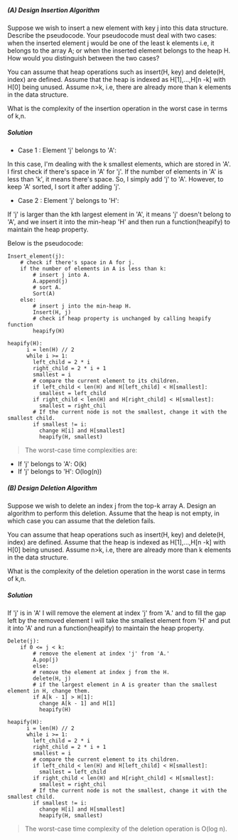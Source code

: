 ##### (A) Design Insertion Algorithm

Suppose we wish to insert a new element with key j into this data structure. Describe the pseudocode. Your pseudocode must deal with two cases: when the inserted element j would be one of the least k elements i.e, it belongs to the array A; or when the inserted element belongs to the heap H.  How would you distinguish between the two cases?

You can assume that heap operations such as insert(H, key) and delete(H, index) are defined. Assume that the heap is indexed as H[1],...,H[n -k] with H[0] being unused. Assume n>k,  i.e, there are already more than k elements in the data structure.

What is the complexity of the insertion operation in the worst case in terms of k,n.

##### Solution

- Case 1 : Element 'j' belongs to 'A':

In this case, I'm dealing with the k smallest elements, which are stored in 'A'. I first check if there's space in 'A' for 'j'. If the number of elements in 'A' is less than 'k', it means there's space. So, I simply add 'j' to 'A'. However, to keep 'A' sorted, I sort it after adding 'j'.

- Case 2 : Element 'j' belongs to 'H':

If 'j' is larger than the kth largest element in 'A', it means 'j' doesn't belong to 'A', and we insert it into the min-heap 'H' and then run a function(heapify) to maintain the heap property.

Below is the pseudocode:

```
Insert_element(j):
    # check if there's space in A for j.
    if the number of elements in A is less than k:
        # insert j into A.
        A.append(j)
        # sort A.
        Sort(A)
    else:
        # insert j into the min-heap H.
        Insert(H, j)
        # check if heap property is unchanged by calling heapify function 
        heapify(H)

heapify(H):
      i = len(H) // 2
      while i >= 1:
        left_child = 2 * i
        right_child = 2 * i + 1
        smallest = i
        # compare the current element to its children.
        if left_child < len(H) and H[left_child] < H[smallest]:
          smallest = left_child
        if right_child < len(H) and H[right_child] < H[smallest]:
          smallest = right_chil 
        # If the current node is not the smallest, change it with the smallest child.
        if smallest != i:
          change H[i] and H[smallest]
          heapify(H, smallest)

```

> The worst-case time complexities are:

- If 'j' belongs to 'A': O(k)
- If 'j' belongs to 'H': O(log(n))



##### (B) Design Deletion Algorithm

Suppose we wish to delete an index j from the top-k array A. Design an algorithm to perform this deletion. Assume that the heap is not empty, in which case you can assume that the deletion fails.

You can assume that heap operations such as insert(H, key) and delete(H, index) are defined. Assume that the heap is indexed as H[1],...,H[n -k] with H[0] being unused. Assume n>k, i.e, there are already more than k elements in the data structure.

What is the complexity of the deletion operation in the worst case in terms of k,n.

##### Solution 

If 'j' is in 'A' I will remove the element at index 'j' from 'A.' and to fill the gap left by the removed element I will take the smallest element from 'H' and put it into 'A' and run a function(heapify) to maintain the heap property.


```
Delete(j):
    if 0 <= j < k:
        # remove the element at index 'j' from 'A.'
        A.pop(j)
        else:
        # remove the element at index j from the H.
        delete(H, j)
        # if the largest element in A is greater than the smallest element in H, change them.
        if A[k - 1] > H[1]:
          change A[k - 1] and H[1]
          heapify(H)

heapify(H):
      i = len(H) // 2
      while i >= 1:
        left_child = 2 * i
        right_child = 2 * i + 1
        smallest = i
        # compare the current element to its children.
        if left_child < len(H) and H[left_child] < H[smallest]:
          smallest = left_child
        if right_child < len(H) and H[right_child] < H[smallest]:
          smallest = right_chil 
        # If the current node is not the smallest, change it with the smallest child.
        if smallest != i:
          change H[i] and H[smallest]
          heapify(H, smallest)
```

> The worst-case time complexity of the deletion operation is O(log n).
